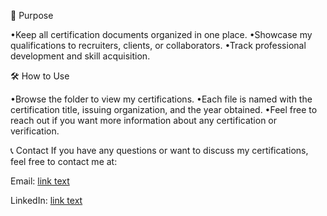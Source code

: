 🎯 Purpose

•Keep all certification documents organized in one place.
•Showcase my qualifications to recruiters, clients, or collaborators.
•Track professional development and skill acquisition.

🛠️ How to Use

•Browse the folder to view my certifications.
•Each file is named with the certification title, issuing organization, and the year obtained.
•Feel free to reach out if you want more information about any certification or verification.

📞 Contact
If you have any questions or want to discuss my certifications, feel free to contact me at:

Email: [link text](muralikrishnacm017@gmail.com)

LinkedIn: [link text](:https://www.linkedin.com/in/murali-krishna-byripindi-6947232b2)
